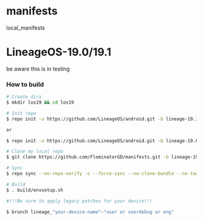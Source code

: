 # manifests
local_manifests

# LineageOS-19.0/19.1

be aware this is in testing

### How to build ###

```bash
# Create dirs
$ mkdir los19 && cd los19

# Init repo
$ repo init -u https://github.com/LineageOS/android.git -b lineage-19.1

or

$ repo init -u https://github.com/LineageOS/android.git -b lineage-19.0

# Clone my local repo
$ git clone https://github.com/FlominatorGD/manifests.git -b lineage-19.0-a3xelte .repo/local_manifests

# Sync
$ repo sync --no-repo-verify -c --force-sync --no-clone-bundle --no-tags --optimized-fetch --prune -j`nproc` -v

# Build
$ . build/envsetup.sh

#!!!Be sure to apply legacy patches for your device!!!

$ brunch lineage_"your-device-name"-"user or userdebug or eng"
